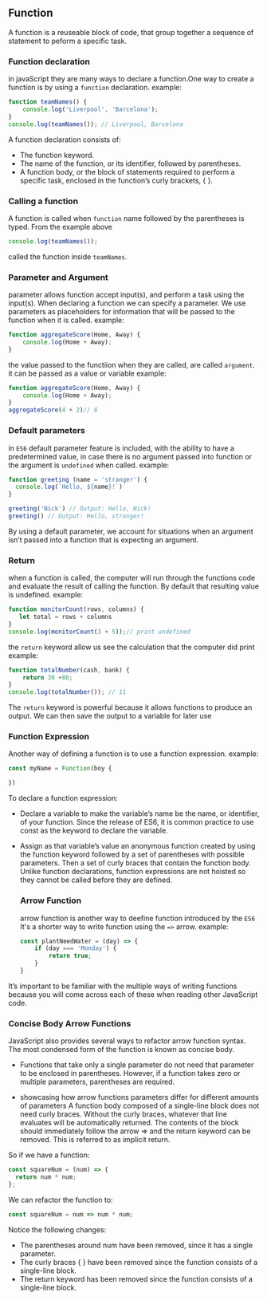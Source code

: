 ## Function
A function is a reuseable block of code, that group together a sequence of statement to peform a specific task.
### Function declaration
in javaScript they are many ways to declare a function.One way to create a function is by using a `function` declaration. example:

```js
function teamNames() {
    console.log('Liverpool', 'Barcelona');
}
console.log(teamNames()); // Liverpool, Barcelona
```
A function declaration consists of:

- The function keyword.
- The name of the function, or its identifier, followed by parentheses.
- A function body, or the block of statements required to perform a specific task, enclosed in the function’s curly brackets, { }.

### Calling a function
A function is called when `function` name followed by the parentheses is typed. From the example above

```js
console.log(teamNames());
```
called the function inside `teamNames`.

### Parameter and Argument
parameter allows function accept input(s), and perform a task using the input(s). When declaring a function we can specify a parameter.  We use parameters as placeholders for information that will be passed to the function when it is called. example:

```js
function aggregateScore(Home, Away) {
    console.log(Home + Away);
}
```
the value passed to the functiion when they are called, are called `argument`. it can be passed as a value or variable example:

```js
function aggregateScore(Home, Away) {
    console.log(Home + Away);
}
aggregateScore(4 + 2)// 6
```

### Default parameters
in `ES6` default parameter feature is included, with the ability to have a predetermined value, in case  there is no argument passed into function or the argument is `undefined` when called. example:

```js
function greeting (name = 'stranger') {
  console.log(`Hello, ${name}!`)
}

greeting('Nick') // Output: Hello, Nick!
greeting() // Output: Hello, stranger!
```
By using a default parameter, we account for situations when an argument isn’t passed into a function that is expecting an argument.

### Return
when a function is called, the computer will run through the functions code and evaluate the result of calling the function. By default that resulting value is undefined. example:

```js
function monitorCount(rows, columns) {
   let total = rows + columns
}
console.log(monitorCount(3 + 5));// print undefined
```

 the `return` keyword allow us see the calculation that the computer did print example:

```js 
function totalNumber(cash, bank) {
    return 30 +80;
}
console.log(totalNumber()); // 11
```

The `return` keyword is powerful because it allows functions to produce an output. We can then save the output to a variable for later use

### Function Expression
 Another way of defining a function is to use a function expression. example:
 
 ```js
 const myName = Function(boy {

 })
  ```
  To declare a function expression:

- Declare a variable to make the variable’s name be the name, or identifier, of your function. Since the release of ES6, it is common practice to use const as the keyword to declare the variable.

- Assign as that variable’s value an anonymous function created by using the function keyword followed by a set of parentheses with possible parameters. Then a set of curly braces that contain the function body. Unlike function declarations, function expressions are not hoisted so they cannot be called before they are defined.

  ### Arrow Function
  arrow function is another way to deefine function introduced by the `ES6` It's a shorter way to write function using the `=>` arrow. example:

  ```js
  const plantNeedWater = (day) => {
      if (day === 'Monday') {
          return true;
      }
  }
  ```

It’s important to be familiar with the multiple ways of writing functions because you will come across each of these when reading other JavaScript code.

### Concise Body Arrow Functions

JavaScript also provides several ways to refactor arrow function syntax. The most condensed form of the function is known as concise body.

- Functions that take only a single parameter do not need that parameter to be enclosed in parentheses. However, if a function takes zero or multiple parameters, parentheses are required.

- showcasing how arrow functions parameters differ for different amounts of parameters
A function body composed of a single-line block does not need curly braces. Without the curly braces, whatever that line evaluates will be automatically returned. The contents of the block should immediately follow the arrow => and the return keyword can be removed. This is referred to as implicit return.

So if we have a function:

```js
const squareNum = (num) => {
  return num * num;
};
```

We can refactor the function to:

```js    
const squareNum = num => num * num;
```

Notice the following changes:

- The parentheses around num have been removed, since it has a single parameter.
- The curly braces { } have been removed since the function consists of a single-line block.
- The return keyword has been removed since the function consists of a single-line block.